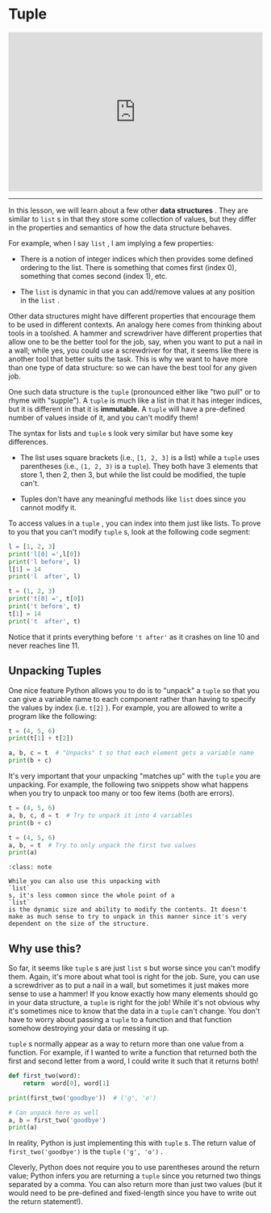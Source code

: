 # Tuple

<div style="position: relative; padding-bottom: 62.5%; height: 0;">
    <iframe src="https://www.loom.com/embed/d82da2364b0542b69f8bdb8aca4cfe40?sharedAppSource=personal_library" frameborder="0" webkitallowfullscreen mozallowfullscreen allowfullscreen style="position: absolute; top: 0; left: 0; width: 100%; height: 100%;"></iframe>
</div>

---

In this lesson, we will learn about a few other **data structures** . They are similar to `list` s in that they store some collection of values, but they differ in the properties and semantics of how the data structure behaves.

For example, when I say `list` , I am implying a few properties:

- There is a notion of integer indices which then provides some defined ordering to the list. There is something that comes first (index 0), something that comes second (index 1), etc.

- The `list` is dynamic in that you can add/remove values at any position in the `list` .

Other data structures might have different properties that encourage them to be used in different contexts. An analogy here comes from thinking about tools in a toolshed. A hammer and screwdriver have different properties that allow one to be the better tool for the job, say, when you want to put a nail in a wall; while yes, you could use a screwdriver for that, it seems like there is another tool that better suits the task. This is why we want to have more than one type of data structure: so we can have the best tool for any given job.

One such data structure is the `tuple` (pronounced either like "two pull" or to rhyme with "supple"). A `tuple` is much like a list in that it has integer indices, but it is different in that it is **immutable.** A `tuple` will have a pre-defined number of values inside of it, and you can't modify them!

The syntax for lists and `tuple` s look very similar but have some key differences.

- The list uses square brackets (i.e., `[1, 2, 3]` is a list) while a `tuple` uses parentheses (i.e., `(1, 2, 3)` is a `tuple`). They both have 3 elements that store 1, then 2, then 3, but while the list could be modified, the tuple can't.

- Tuples don't have any meaningful methods like `list` does since you cannot modify it.

To access values in a `tuple` , you can index into them just like lists. To prove to you that you can't modify `tuple` s, look at the following code segment:

```python
l = [1, 2, 3]
print('l[0] =',l[0])
print('l before', l)
l[1] = 14
print('l  after', l)

t = (1, 2, 3)
print('t[0] =', t[0])
print('t before', t)
t[1] = 14
print('t  after', t)
```

Notice that it prints everything before `'t after'` as it crashes on line 10 and never reaches line 11.

## Unpacking Tuples

One nice feature Python allows you to do is to "unpack" a `tuple` so that you can give a variable name to each component rather than having to specify the values by index (i.e. `t[2]` ). For example, you are allowed to write a program like the following:

```python
t = (4, 5, 6)
print(t[1] + t[2])

a, b, c = t  # "Unpacks" t so that each element gets a variable name
print(b + c)
```

It's very important that your unpacking "matches up" with the `tuple` you are unpacking. For example, the following two snippets show what happens when you try to unpack too many or too few items (both are errors).

```python
t = (4, 5, 6)
a, b, c, d = t  # Try to unpack it into 4 variables
print(b + c)
```

```python
t = (4, 5, 6)
a, b, = t  # Try to only unpack the first two values
print(a)
```

```{admonition} Note
:class: note

While you can also use this unpacking with
`list`
s, it's less common since the whole point of a
`list`
is the dynamic size and ability to modify the contents. It doesn't make as much sense to try to unpack in this manner since it's very dependent on the size of the structure.

```

## Why use this?

So far, it seems like `tuple` s are just `list` s but worse since you can't modify them. Again, it's more about what tool is right for the job. Sure, you can use a screwdriver as to put a nail in a wall, but sometimes it just makes more sense to use a hammer! If you know exactly how many elements should go in your data structure, a `tuple` is right for the job! While it's not obvious why it's sometimes nice to know that the data in a `tuple` can't change. You don't have to worry about passing a `tuple` to a function and that function somehow destroying your data or messing it up.

`tuple` s normally appear as a way to return more than one value from a function. For example, if I wanted to write a function that returned both the first and second letter from a word, I could write it such that it returns both!

```python
def first_two(word):
    return  word[0], word[1]

print(first_two('goodbye'))  # ('g', 'o')

# Can unpack here as well
a, b = first_two('goodbye')
print(a)
```

In reality, Python is just implementing this with `tuple` s. The return value of `first_two('goodbye')` is the `tuple` `('g', 'o')` .

Cleverly, Python does not require you to use parentheses around the return value; Python infers you are returning a `tuple` since you returned two things separated by a comma. You can also return more than just two values (but it would need to be pre-defined and fixed-length since you have to write out the return statement!).
